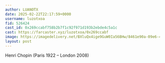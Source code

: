 ```yaml
---
author: LUANOTX
date: 2025-02-22T22:17:59+0000
username: luzotxoa
fid: 526424
cast_id: 0x269ccabf758b2b7f1c92f971d193b2ebde4c5a1c
cast: https://farcaster.xyz/luzotxoa/0x269ccabf
image: https://imagedelivery.net/BXluQx4ige9GuW0Ia56BHw/8461e90a-09e6-479d-b445-faede711a800/original
layout: post
---
```


Henri Chopin (Paris 1922 – London 2008)

<img src='https://imagedelivery.net/BXluQx4ige9GuW0Ia56BHw/8461e90a-09e6-479d-b445-faede711a800/original' alt='' referrerpolicy='no-referrer'/>
